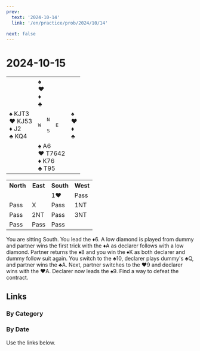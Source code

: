 ```yaml
---
prev:
  text: '2024-10-14'
  link: '/en/practice/prob/2024/10/14'

next: false
---
```


# 2024-10-15

<table class="deal">
	<tr>
		<td></td>
		<td>♠ <br>♥ <br>♦ <br>♣ </td>
		<td></td>
	</tr>
	<tr>
		<td>♠ KJT3<br>♥ KJ53<br>♦ J2<br>♣ KQ4</td>
		<td><pre>   N<br>W     E<br>   S</pre></td>
		<td>♠ <br>♥ <br>♦ <br>♣ </td>
	</tr>
	<tr>
		<td></td>
		<td>♠ A6<br>♥ T7642<br>♦ K76<br>♣ T95</td>
		<td></td>
	</tr>
</table>

<table class="auction">
	<tr>
		<th>North</th>
		<th>East</th>
		<th>South</th>
		<th>West</th>
	</tr>
	<tr>
		<td></td>
		<td></td>
		<td>1♥</td>
		<td>Pass</td>
	</tr>
	<tr>
		<td>Pass</td>
		<td>X</td>
		<td>Pass</td>
		<td>1NT</td>
	</tr>
	<tr>
		<td>Pass</td>
		<td>2NT</td>
		<td>Pass</td>
		<td>3NT</td>
	</tr>
	<tr>
		<td>Pass</td>
		<td>Pass</td>
		<td>Pass</td>
		<td></td>
	</tr>
</table>

You are sitting South. You lead the ♦6. A low diamond is played from dummy and partner wins the first trick with the ♦A as declarer follows with a low diamond. Partner returns the ♦8 and you win the ♦K as both declarer and dummy follow suit again. You switch to the ♣10, declarer plays dummy's ♣Q, and partner wins the ♣A. Next, partner switches to the ♥9 and declarer wins with the ♥A. Declarer now leads the ♠9. Find a way to defeat the contract.

## Links

[<Badge type="tip" text="Check Solution"/>](/en/learning/prob/2024/10/15)

### By Category

[<Badge type="tip" text="<--"/>](/en/practice/prob/2024/10/08)
[<Badge type="tip" text="Calendar"/>](/en/practice/calendar/2024/10)
[<Badge type="info" text="-->"/>](/en/practice/prob/2024/10/15#links)

### By Date

Use the links below.